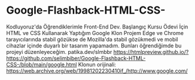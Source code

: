 # Google-Flashback-HTML-CSS-
Kodluyoruz'da Öğrendiklerimle Front-End Dev. Başlangıç Kursu Ödevi İçin HTML ve CSS Kullanarak Yaptığım Google Klon Projem
Edge ve Chrome tarayıcılarında stabil gözükse de Mozilla'da stabil gözükmedi ve mobil cihazlar içinde duyarlı bir tasarım yapamadım. Bunları öğrendiğimde bu projeyi düzenleyeceğim.
patika.dev/slmbbr
https://htmlpreview.github.io/?https://github.com/selimbiber/Google-Flashback-HTML-CSS-/blob/main/google.html
Klonun orijinali: https://web.archive.org/web/19981202230410if_/http://www.google.com/
